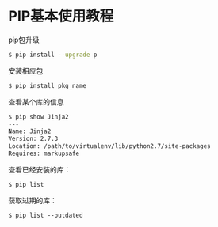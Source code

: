 # PIP基本使用教程

pip包升级

```bash
$ pip install --upgrade p
```

安装相应包

```bash
$ pip install pkg_name
```

查看某个库的信息

```bash
$ pip show Jinja2
---
Name: Jinja2
Version: 2.7.3
Location: /path/to/virtualenv/lib/python2.7/site-packages
Requires: markupsafe
```

查看已经安装的库：

```
$ pip list
```

获取过期的库：

```
$ pip list --outdated
```